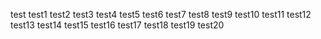  test
 test1
 test2
 test3
test4
 test5
 test6
 test7
 test8
 test9
 test10
 test11
 test12
 test13
 test14
 test15
 test16
 test17
test18
 test19
 test20